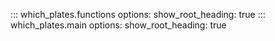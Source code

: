 ::: which_plates.functions
    options:
        show_root_heading: true
::: which_plates.main
    options:
        show_root_heading: true
